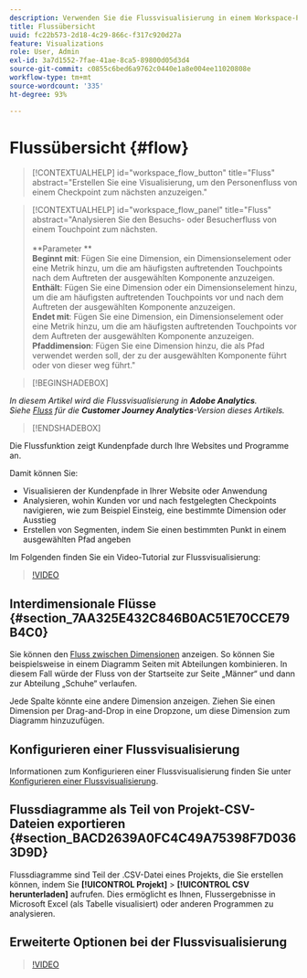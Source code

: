 ```yaml
---
description: Verwenden Sie die Flussvisualisierung in einem Workspace-Projekt.
title: Flussübersicht
uuid: fc22b573-2d18-4c29-866c-f317c920d27a
feature: Visualizations
role: User, Admin
exl-id: 3a7d1552-7fae-41ae-8ca5-89800d05d3d4
source-git-commit: c0855c6bed6a9762c0440e1a8e004ee11020808e
workflow-type: tm+mt
source-wordcount: '335'
ht-degree: 93%

---
```


# Flussübersicht {#flow}

<!-- markdownlint-disable MD034 -->

>[!CONTEXTUALHELP]
>id="workspace_flow_button"
>title="Fluss"
>abstract="Erstellen Sie eine Visualisierung, um den Personenfluss von einem Checkpoint zum nächsten anzuzeigen."

>[!CONTEXTUALHELP]
>id="workspace_flow_panel"
>title="Fluss"
>abstract="Analysieren Sie den Besuchs- oder Besucherfluss von einem Touchpoint zum nächsten.<br/><br/>**Parameter **<br/>**Beginnt mit**: Fügen Sie eine Dimension, ein Dimensionselement oder eine Metrik hinzu, um die am häufigsten auftretenden Touchpoints nach dem Auftreten der ausgewählten Komponente anzuzeigen.<br/>**Enthält**: Fügen Sie eine Dimension oder ein Dimensionselement hinzu, um die am häufigsten auftretenden Touchpoints vor und nach dem Auftreten der ausgewählten Komponente anzuzeigen.<br/>**Endet mit**: Fügen Sie eine Dimension, ein Dimensionselement oder eine Metrik hinzu, um die am häufigsten auftretenden Touchpoints vor dem Auftreten der ausgewählten Komponente anzuzeigen.<br/>**Pfaddimension**: Fügen Sie eine Dimension hinzu, die als Pfad verwendet werden soll, der zu der ausgewählten Komponente führt oder von dieser weg führt."

<!-- markdownlint-enable MD034 -->


>[!BEGINSHADEBOX]

*In diesem Artikel wird die Flussvisualisierung in **Adobe Analytics**.<br/>Siehe [Fluss](https://experienceleague.adobe.com/en/docs/analytics-platform/using/cja-workspace/visualizations/flow/flow) für die **Customer Journey Analytics**-Version dieses Artikels.*

>[!ENDSHADEBOX]

Die Flussfunktion zeigt Kundenpfade durch Ihre Websites und Programme an.

Damit können Sie:

* Visualisieren der Kundenpfade in Ihrer Website oder Anwendung
* Analysieren, wohin Kunden vor und nach festgelegten Checkpoints navigieren, wie zum Beispiel Einsteig, eine bestimmte Dimension oder Ausstieg
* Erstellen von Segmenten, indem Sie einen bestimmten Punkt in einem ausgewählten Pfad angeben

Im Folgenden finden Sie ein Video-Tutorial zur Flussvisualisierung:

>[!VIDEO](https://video.tv.adobe.com/v/344222/?quality=12)

## Interdimensionale Flüsse {#section_7AA325E432C846B0AC51E70CCE79B4C0}

Sie können den [Fluss zwischen Dimensionen](/help/analyze/analysis-workspace/visualizations/c-flow/multi-dimensional-flow.md) anzeigen. So können Sie beispielsweise in einem Diagramm Seiten mit Abteilungen kombinieren. In diesem Fall würde der Fluss von der Startseite zur Seite „Männer“ und dann zur Abteilung „Schuhe“ verlaufen.

Jede Spalte könnte eine andere Dimension anzeigen. Ziehen Sie einen Dimension per Drag-and-Drop in eine Dropzone, um diese Dimension zum Diagramm hinzuzufügen.

## Konfigurieren einer Flussvisualisierung

Informationen zum Konfigurieren einer Flussvisualisierung finden Sie unter [Konfigurieren einer Flussvisualisierung](/help/analyze/analysis-workspace/visualizations/c-flow/create-flow.md).

## Flussdiagramme als Teil von Projekt-CSV-Dateien exportieren {#section_BACD2639A0FC4C49A75398F7D0363D9D}

Flussdiagramme sind Teil der .CSV-Datei eines Projekts, die Sie erstellen können, indem Sie **[!UICONTROL Projekt]** > **[!UICONTROL CSV herunterladen]** aufrufen. Dies ermöglicht es Ihnen, Flussergebnisse in Microsoft Excel (als Tabelle visualisiert) oder anderen Programmen zu analysieren.

## Erweiterte Optionen bei der Flussvisualisierung

>[!VIDEO](https://video.tv.adobe.com/v/24044/?quality=12)
